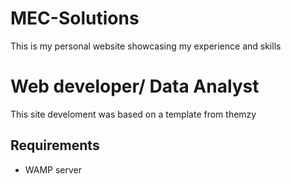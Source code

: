 # MEC-Solutions

This is my personal website showcasing my experience and skills 

# Web developer/ Data Analyst

This  site develoment was based on a template from themzy

## Requirements

* WAMP server



